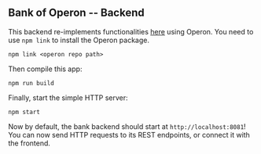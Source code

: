 ## Bank of Operon -- Backend

This backend re-implements functionalities [here](https://github.com/dbos-inc/reference-demo-apps/tree/main/bank/bank-koa-server) using Operon.
You need to use `npm link` to install the Operon package.

```shell
npm link <operon repo path>
```

Then compile this app:
```shell
npm run build
```

Finally, start the simple HTTP server:
```shell
npm start
```

Now by default, the bank backend should start at `http://localhost:8081`! You can now send HTTP requests to its REST endpoints, or connect it with the frontend.